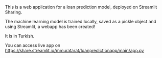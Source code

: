 This is a web application for a loan prediction model, deployed on Streamlit Sharing.

The machine learning model is trained locally, saved as a pickle object and using Streamlit, a webapp has been created!

It is in Turkish.

You can access live app on https://share.streamlit.io/mmuratarat/loanpredictionapp/main/app.py

